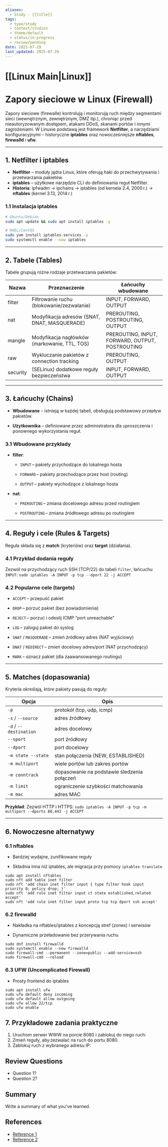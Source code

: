 ```yaml
---
aliases:
  - Study - {{title}}
tags:
  - type/study
  - context/studies
  - theme/default
  - status/in-progress
  - review/pending
date: 2025-07-29
last_updated: 2025-07-29
---
```


# [[Linux Main|Linux]]

# Zapory sieciowe w Linux (Firewall)

Zapory sieciowe (firewalle) kontrolują i monitorują ruch między segmentami sieci (wewnętrznym, zewnętrznym, DMZ itp.), chroniąc przed nieautoryzowanym dostępem, atakami DDoS, skanami portów i innymi zagrożeniami. W Linuxie podstawą jest framework **Netfilter**, a narzędziami konfiguracyjnymi – historyczne **iptables** oraz nowocześniejsze **nftables**, **firewalld** i **ufw**.

---

## 1. Netfilter i iptables

- **Netfilter** – moduły jądra Linux, które oferują haki do przechwytywania i przetwarzania pakietów.
- **iptables** – użytkowe narzędzie CLI do definiowania reguł Netfilter.
- **Historia**: ipfwadm → ipchains → iptables (od kernela 2.4, 2000 r.) → **nftables** (kernel 3.13, 2014 r.)  

### 1.1 Instalacja iptables  
```bash
# Ubuntu/Debian
sudo apt update && sudo apt install iptables -y

# RHEL/CentOS
sudo yum install iptables-services -y
sudo systemctl enable --now iptables
```

---
## 2. Tabele (Tables)

Tabele grupują różne rodzaje przetwarzania pakietów:

| Nazwa    | Przeznaczenie                                | Łańcuchy wbudowane                              |
| -------- | -------------------------------------------- | ----------------------------------------------- |
| filter   | Filtrowanie ruchu (blokowanie/zezwalanie)    | INPUT, FORWARD, OUTPUT                          |
| nat      | Modyfikacja adresów (SNAT, DNAT, MASQUERADE) | PREROUTING, POSTROUTING, OUTPUT                 |
| mangle   | Modyfikacja nagłówków (markowanie, TTL, TOS) | PREROUTING, INPUT, FORWARD, OUTPUT, POSTROUTING |
| raw      | Wykluczanie pakietów z connection tracking   | PREROUTING, OUTPUT                              |
| security | (SELinux) dodatkowe reguły bezpieczeństwa    | INPUT, FORWARD, OUTPUT                          |

---

## 3. Łańcuchy (Chains)

- **Wbudowane** – istnieją w każdej tabeli, obsługują podstawowy przepływ pakietów.
    
- **Użytkownika** – definiowane przez administratora dla uproszczenia i ponownego wykorzystania reguł.
    

### 3.1 Wbudowane przykłady

- **filter**:
    
    - `INPUT` – pakiety przychodzące do lokalnego hosta
        
    - `FORWARD` – pakiety przechodzące przez host (routing)
        
    - `OUTPUT` – pakiety wychodzące z lokalnego hosta
        
- **nat**:
    
    - `PREROUTING` – zmiana docelowego adresu przed routingiem
        
    - `POSTROUTING` – zmiana źródłowego adresu po routingiem
        

---

## 4. Reguły i cele (Rules & Targets)

Reguła składa się z **match** (kryteriów) oraz **target** (działania).

### 4.1 Przykład dodania reguły

Zezwól na przychodzący ruch SSH (TCP/22) do tabeli `filter`, łańcuchu `INPUT`:
`sudo iptables -A INPUT -p tcp --dport 22 -j ACCEPT`

### 4.2 Popularne cele (targets)

- `ACCEPT` – przepuść pakiet
    
- `DROP` – porzuć pakiet (bez powiadomienia)
    
- `REJECT` – porzuć i odeslij ICMP “port unreachable”
    
- `LOG` – zaloguj pakiet do syslog
    
- `SNAT` / `MASQUERADE` – zmień źródłowy adres (NAT wyjściowy)
    
- `DNAT` / `REDIRECT` – zmień docelowy adres/port (NAT przychodzący)
    
- `MARK` – oznacz pakiet (dla zaawansowanego routingu)
    

---

## 5. Matches (dopasowania)

Kryteria określają, które pakiety pasują do reguły:

|Opcja|Opis|
|---|---|
|`-p`|protokół (tcp, udp, icmp)|
|`-s` / `--source`|adres źródłowy|
|`-d` / `--destination`|adres docelowy|
|`--sport`|port źródłowy|
|`--dport`|port docelowy|
|`-m state --state`|stan połączenia (NEW, ESTABLISHED)|
|`-m multiport`|wiele portów lub zakres portów|
|`-m conntrack`|dopasowanie na podstawie śledzenia połączeń|
|`-m limit`|ograniczenie szybkości matchowania|
|`-m mac`|adres MAC|

**Przykład**: Zezwól HTTP i HTTPS:
`sudo iptables -A INPUT -p tcp -m multiport --dports 80,443 -j ACCEPT`

---

## 6. Nowoczesne alternatywy

### 6.1 nftables

- Bardziej wydajne, zunifikowane reguły
    
- Składnia inna niż iptables, ale migracja przy pomocy `iptables-translate`
```
sudo apt install nftables
sudo nft add table inet filter
sudo nft 'add chain inet filter input { type filter hook input priority 0; policy drop; }'
sudo nft 'add rule inet filter input ct state established,related accept'
sudo nft 'add rule inet filter input proto tcp tcp dport ssh accept'
```
### 6.2 firewalld

- Nakładka na nftables/iptables z koncepcją stref (zones) i serwisów
    
- Dynamiczne przeładowanie bez przerywania ruchu
```
sudo dnf install firewalld
sudo systemctl enable --now firewalld
sudo firewall-cmd --permanent --zone=public --add-service=ssh
sudo firewall-cmd --reload
```

### 6.3 UFW (Uncomplicated Firewall)

- Prosty frontend do iptables
```
sudo apt install ufw
sudo ufw default deny incoming
sudo ufw default allow outgoing
sudo ufw allow 22/tcp
sudo ufw enable
```

## 7. Przykładowe zadania praktyczne

1. Uruchom serwer WWW na porcie 8080 i zablokuj do niego ruch:
2. Zmień reguły, aby zezwalać na ruch do portu 8080.
3. Zablokuj ruch z wybranego adresu IP:





















## Review Questions
- Question 1?
- Question 2?

## Summary
Write a summary of what you've learned.

## References
- [Reference 1](link)
- [Reference 2](link)